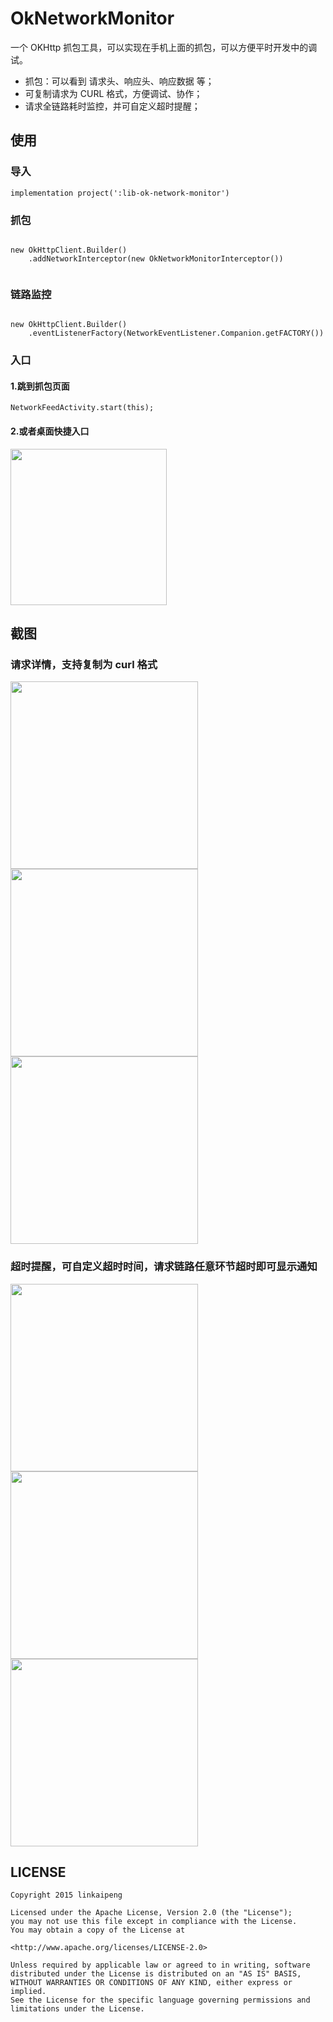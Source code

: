 # OkNetworkMonitor

一个 OKHttp 抓包工具，可以实现在手机上面的抓包，可以方便平时开发中的调试。


- 抓包：可以看到 请求头、响应头、响应数据 等；
- 可复制请求为 CURL 格式，方便调试、协作；
- 请求全链路耗时监控，并可自定义超时提醒；


## 使用

### 导入

`implementation project(':lib-ok-network-monitor')`

### 抓包

```

new OkHttpClient.Builder()
    .addNetworkInterceptor(new OkNetworkMonitorInterceptor())
    
```

### 链路监控

```

new OkHttpClient.Builder()
    .eventListenerFactory(NetworkEventListener.Companion.getFACTORY())

```

### 入口

#### 1.跳到抓包页面

```
NetworkFeedActivity.start(this);
```

#### 2.或者桌面快捷入口

<img src="screenshots/screenshot4.png" width=250/>



## 截图

### 请求详情，支持复制为 curl 格式

<img src="screenshots/s1.png" width=300/> <img src="screenshots/s2.png" width=300/> <img src="screenshots/s3.png" width=300/>

### 超时提醒，可自定义超时时间，请求链路任意环节超时即可显示通知

<img src="screenshots/s4.png" width=300/> <img src="screenshots/s5.png" width=300/> <img src="screenshots/s6.png" width=300/>


## LICENSE

```
Copyright 2015 linkaipeng

Licensed under the Apache License, Version 2.0 (the "License");
you may not use this file except in compliance with the License.
You may obtain a copy of the License at

<http://www.apache.org/licenses/LICENSE-2.0>

Unless required by applicable law or agreed to in writing, software
distributed under the License is distributed on an "AS IS" BASIS,
WITHOUT WARRANTIES OR CONDITIONS OF ANY KIND, either express or implied.
See the License for the specific language governing permissions and
limitations under the License.

```
